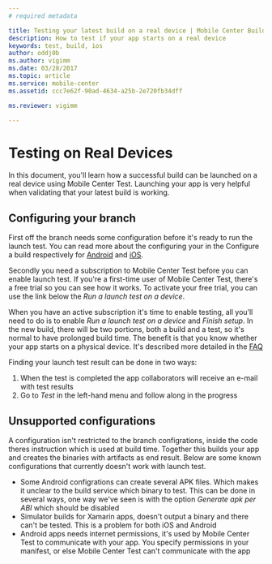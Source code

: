 ```yaml
---
# required metadata

title: Testing your latest build on a real device | Mobile Center Build
description: How to test if your app starts on a real device
keywords: test, build, ios
author: oddj0b
ms.author: vigimm
ms.date: 03/28/2017
ms.topic: article
ms.service: mobile-center
ms.assetid: ccc7e62f-90ad-4634-a25b-2e720fb34dff 

ms.reviewer: vigimm

---
```


# Testing on Real Devices
In this document, you'll learn how a successful build can be launched on a real device using Mobile Center Test. Launching your app is very helpful when validating that your latest build is working.

## Configuring your branch
First off the branch needs some configuration before it's ready to run the launch test. You can read more about the configuring your in the Configure a build respectively for [Android](android/first-build/index.md) and [iOS](ios/first-build/index.md).

Secondly you need a subscription to Mobile Center Test before you can enable launch test. If you're a first-time user of Mobile Center Test, there's a free trial so you can see how it works. To activate your free trial, you can use the link below the _Run a launch test on a device_.

When you have an active subscription it's time to enable testing, all you’ll need to do is to enable _Run a launch test on a device_ and _Finish setup_. In the new build, there will be two portions, both a build and a test, so it's normal to have prolonged build time. The benefit is that you know whether your app starts on a physical device. It's described more detailed in the [FAQ](faq.md#why-do-i-get-an-extended-build-time-when-run-launch-test-on-a-device-is-enabled)

Finding your launch test result can be done in two ways: 

1. When the test is completed the app collaborators will receive an e-mail with test results 
2. Go to _Test_ in the left-hand menu and follow along in the progress

## Unsupported configurations
A configuration isn't restricted to the branch configrations, inside the code theres instruction which is used at build time. Together this builds your app and creates the binaries with artifacts as end result. Below are some known configurations that currently doesn't work with launch test.

* Some Android configrations can create several APK files. Which makes it unclear to the build service which binary to test. This can be done in several ways, one way we've seen is with the option _Generate apk per ABI_ which should be disabled 
* Simulator builds for Xamarin apps, doesn't output a binary and there can't be tested. This is a problem for both iOS and Android
* Android apps needs internet permissions, it's used by Mobile Center Test to communicate with your app. You specify permissions in your manifest, or else Mobile Center Test can't communicate with the app
